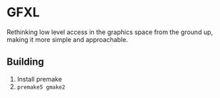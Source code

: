 # GFXL

Rethinking low level access in the graphics space from the ground up, making it more simple and approachable.

## Building
1. Install premake
2. `premake5 gmake2`